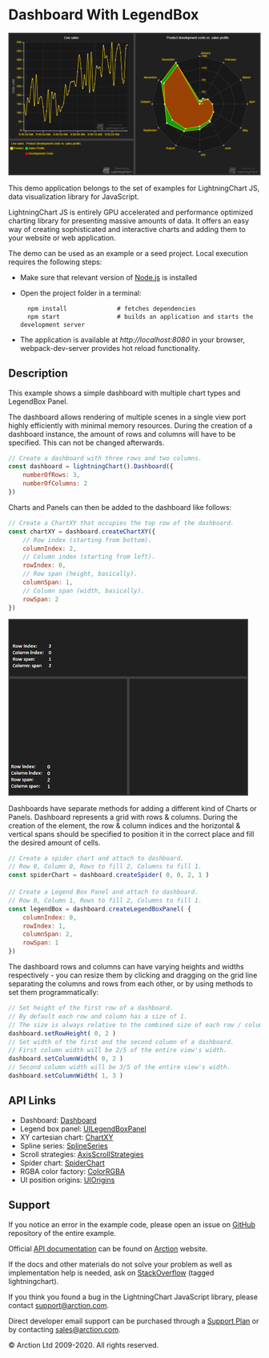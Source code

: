 # Dashboard With LegendBox

![Dashboard With LegendBox](dashboardWithLegendbox.png)

This demo application belongs to the set of examples for LightningChart JS, data visualization library for JavaScript.

LightningChart JS is entirely GPU accelerated and performance optimized charting library for presenting massive amounts of data. It offers an easy way of creating sophisticated and interactive charts and adding them to your website or web application.

The demo can be used as an example or a seed project. Local execution requires the following steps:

- Make sure that relevant version of [Node.js](https://nodejs.org/en/download/) is installed
- Open the project folder in a terminal:

        npm install              # fetches dependencies
        npm start                # builds an application and starts the development server

- The application is available at *http://localhost:8080* in your browser, webpack-dev-server provides hot reload functionality.


## Description

This example shows a simple dashboard with multiple chart types and LegendBox Panel.

The dashboard allows rendering of multiple scenes in a single view port highly efficiently with minimal memory resources. During the creation of a dashboard instance, the amount of rows and columns will have to be specified. This can not be changed afterwards.

```javascript
// Create a dashboard with three rows and two columns.
const dashboard = lightningChart().Dashboard({
    numberOfRows: 3,
    numberOfColumns: 2
})
```

Charts and Panels can then be added to the dashboard like follows:

```javascript
// Create a ChartXY that occupies the top row of the dashboard.
const chartXY = dashboard.createChartXY({
    // Row index (starting from bottom).
    columnIndex: 2,
    // Column index (starting from left).
    rowIndex: 0,
    // Row span (height, basically).
    columnSpan: 1,
    // Column span (width, basically).
    rowSpan: 2
})
```

[//]: # "IMPORTANT: The assets will not show before README.md is built - relative path is different!"

![](./assets/dashboardPositioning.png)

Dashboards have separate methods for adding a different kind of Charts or Panels. Dashboard represents a grid with rows & columns. During the creation of the element, the row & column indices and the horizontal & vertical spans should be specified to position it in the correct place and fill the desired amount of cells.

```javascript
// Create a spider chart and attach to dashboard.
// Row 0, Column 0, Rows to fill 2, Columns to fill 1.
const spiderChart = dashboard.createSpider( 0, 0, 2, 1 )

// Create a Legend Box Panel and attach to dashboard.
// Row 0, Column 1, Rows to fill 2, Columns to fill 1.
const legendBox = dashboard.createLegendBoxPanel( {
    columnIndex: 0,
    rowIndex: 1,
    columnSpan: 2,
    rowSpan: 1
})
```

The dashboard rows and columns can have varying heights and widths respectively - you can resize them by clicking and dragging on the grid line separating the columns and rows from each other, or by using methods to set them programmatically:

```javascript
// Set height of the first row of a dashboard.
// By default each row and column has a size of 1.
// The size is always relative to the combined size of each row / column.
dashboard.setRowHeight( 0, 2 )
// Set width of the first and the second column of a dashboard.
// First column width will be 2/5 of the entire view's width.
dashboard.setColumnWidth( 0, 2 )
// Second column width will be 3/5 of the entire view's width.
dashboard.setColumnWidth( 1, 3 )
```


## API Links

* Dashboard: [Dashboard]
* Legend box panel: [UILegendBoxPanel]
* XY cartesian chart: [ChartXY]
* Spline series: [SplineSeries]
* Scroll strategies: [AxisScrollStrategies]
* Spider chart: [SpiderChart]
* RGBA color factory: [ColorRGBA]
* UI position origins: [UIOrigins]


## Support

If you notice an error in the example code, please open an issue on [GitHub][0] repository of the entire example.

Official [API documentation][1] can be found on [Arction][2] website.

If the docs and other materials do not solve your problem as well as implementation help is needed, ask on [StackOverflow][3] (tagged lightningchart).

If you think you found a bug in the LightningChart JavaScript library, please contact support@arction.com.

Direct developer email support can be purchased through a [Support Plan][4] or by contacting sales@arction.com.

[0]: https://github.com/Arction/
[1]: https://www.arction.com/lightningchart-js-api-documentation/
[2]: https://www.arction.com
[3]: https://stackoverflow.com/questions/tagged/lightningchart
[4]: https://www.arction.com/support-services/

© Arction Ltd 2009-2020. All rights reserved.


[Dashboard]: https://www.arction.com/lightningchart-js-api-documentation/v1.2.0/classes/dashboard.html
[UILegendBoxPanel]: https://www.arction.com/lightningchart-js-api-documentation/v1.2.0/classes/uilegendboxpanel.html
[ChartXY]: https://www.arction.com/lightningchart-js-api-documentation/v1.2.0/classes/chartxy.html
[SplineSeries]: https://www.arction.com/lightningchart-js-api-documentation/v1.2.0/classes/splineseries.html
[AxisScrollStrategies]: https://www.arction.com/lightningchart-js-api-documentation/v1.2.0/globals.html#axisscrollstrategies
[SpiderChart]: https://www.arction.com/lightningchart-js-api-documentation/v1.2.0/classes/spiderchart.html
[ColorRGBA]: https://www.arction.com/lightningchart-js-api-documentation/v1.2.0/globals.html#colorrgba
[UIOrigins]: https://www.arction.com/lightningchart-js-api-documentation/v1.2.0/globals.html#uiorigins

